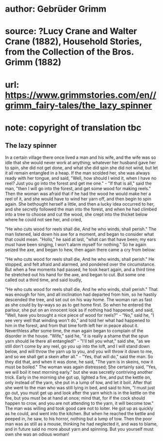 # author: Gebrüder Grimm
# source: ?Lucy Crane and Walter Crane (1882), Household Stories, from the Collection of the Bros. Grimm (1882)
# url: https://www.grimmstories.com/en//grimm_fairy-tales/the_lazy_spinner
# note: copyright of translation tbc

## The lazy spinner 

In a certain village there once lived a man and his wife, and the wife
was so idle that she would never work at anything; whatever her husband
gave her to spin, she did not get done, and what she did spin she did
not wind, but let it all remain entangled in a heap. If the man scolded
her, she was always ready with her tongue, and said, "Well, how should
I wind it, when I have no reel? Just you go into the forest and get me
one." - "If that is all," said the man, "then I will go into the
forest, and get some wood for making reels." Then the woman was afraid
that if he had the wood he would make her a reel of it, and she would
have to wind her yarn off, and then begin to spin again. She bethought
herself a little, and then a lucky idea occurred to her, and she
secretly followed the man into the forest, and when he had climbed into
a tree to choose and cut the wood, she crept into the thicket below
where he could not see her, and cried,

"He who cuts wood for reels shall die,
And he who winds, shall perish."
The man listened, laid down his axe for a moment, and began to consider
what that could mean. "Hollo," he said at last, "what can that have
been; my ears must have been singing, I won't alarm myself for
nothing." So he again seized the axe, and began to hew, then again
there came a cry from below:

"He who cuts wood for reels shall die,
And he who winds, shall perish."
He stopped, and felt afraid and alarmed, and pondered over the
circumstance. But when a few moments had passed, he took heart again,
and a third time he stretched out his hand for the axe, and began to
cut. But some one called out a third time, and said loudly,

"He who cuts wood for reels shall die,
And he who winds, shall perish."
That was enough for him, and all inclination had departed from him, so
he hastily descended the tree, and set out on his way home. The woman
ran as fast as she could by by-ways so as to get home first. So when he
entered the parlour, she put on an innocent look as if nothing had
happened, and said, "Well, have you brought a nice piece of wood for
reels?" - "No," said he, "I see very well that winding won't do,"
and told her what had happened to him in the forest, and from that time
forth left her in peace about it. Neverthless after some time, the man
again began to complain of the disorder in the house. "Wife," said he,
"it is really a shame that the spun yarn should lie there all
entangled!" - "I'll tell you what," said she, "as we still don't
come by any reel, go you up into the loft, and I will stand down below,
and will throw the yarn up to you, and you will throw it down to me, and
so we shall get a skein after all." - "Yes, that will do," said the
man. So they did that, and when it was done, he said, "The yarn is in
skeins, now it must be boiled." The woman was again distressed; She
certainly said, "Yes, we will boil it next morning early." but she was
secretly contriving another trick.
Early in the morning she got up, lighted a fire, and put the kettle on,
only instead of the yarn, she put in a lump of tow, and let it boil.
After that she went to the man who was still lying in bed, and said to
him, "I must just go out, you must get up and look after the yarn which
is in the kettle on the fire, but you must be at hand at once; mind
that, for if the cock should happen to crow, and you are not attending
to the yarn, it will become tow." The man was willing and took good
care not to loiter. He got up as quickly as he could, and went into the
kitchen. But when he reached the kettle and peeped in, he saw, to his
horror, nothing but a lump of tow. Then the poor man was as still as a
mouse, thinking he had neglected it, and was to blame, and in future
said no more about yarn and spinning. But you yourself must own she was
an odious woman!
